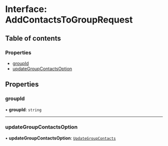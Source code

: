 # Interface: AddContactsToGroupRequest

## Table of contents

### Properties

- [groupId](AddContactsToGroupRequest.md#groupid)
- [updateGroupContactsOption](AddContactsToGroupRequest.md#updategroupcontactsoption)

## Properties

### groupId

• **groupId**: `string`

___

### updateGroupContactsOption

• **updateGroupContactsOption**: [`UpdateGroupContacts`](UpdateGroupContacts.md)
